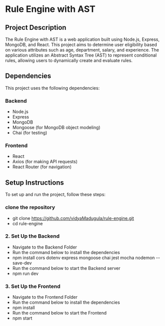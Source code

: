 # Rule Engine with AST

## Project Description
The Rule Engine with AST is a web application built using Node.js, Express, MongoDB, and React.
This project aims to determine user eligibility based on various attributes such as age, department, salary, and experience. 
The application utilizes an Abstract Syntax Tree (AST) to represent conditional rules, allowing users to dynamically create and evaluate rules.

## Dependencies
This project uses the following dependencies:

### Backend
- Node.js
- Express
- MongoDB 
- Mongoose (for MongoDB object modeling)
- Chai (for testing)

### Frontend
- React
- Axios (for making API requests)
- React Router (for navigation)

## Setup Instructions

To set up and run the project, follow these steps:

### clone the repository
- git clone https://github.com/vidyaMadugula/rule-engine.git
- cd rule-engine
### 2. Set Up the Backend
- Navigate to the Backend Folder
- Run the command below to install the dependencies
- npm install cors dotenv express mongoose chai jest mocha nodemon --save-dev
- Run the command below to start the Backend server
- npm run dev
### 3. Set Up the Frontend
- Navigate to the Frontend Folder
- Run the command below to install the dependencies
- npm install
- Run the command below to start the Frontend
- npm start
